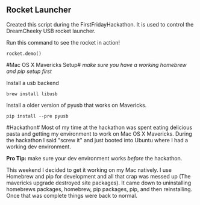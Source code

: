 Rocket Launcher
--------------

Created this script during the FirstFridayHackathon.  It is used to control the DreamCheeky USB rocket launcher.

Run this command to see the rocket in action! 
```
rocket.demo()
```

#Mac OS X Mavericks Setup#
*make sure you have a working homebrew and pip setup first*

Install a usb backend
```
brew install libusb
```

Install a older version of pyusb that works on Mavericks.
```
pip install --pre pyusb
```

#Hackathon#
Most of my time at the hackathon was spent eating delicious pasta and getting my environment to work on 
Mac OS X Mavericks.  During the hackathon I said "screw it" and just booted
into Ubuntu where I had a working dev environment.  

**Pro Tip:** make sure your
dev environment works *before* the hackathon.

This weekend I decided to get it working on my Mac natively.  I use Homebrew and 
pip for development and all that crap was messed up (The mavericks upgrade destroyed site packages).
 It came down to uninstalling
 homebrews packages, homebrew, pip packages, pip, and then reinstalling.  Once 
 that was complete things were back to normal.
 